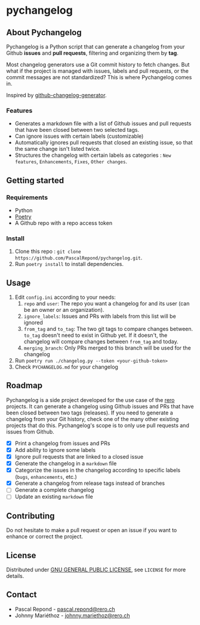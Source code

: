 # pychangelog

## About Pychangelog

Pychangelog is a Python script that can generate a changelog from your Github 
**issues** and **pull requests**, filtering and organizing them by **tag**.

Most changelog generators use a Git commit history to fetch changes. But what 
if the project is managed with issues, labels and pull requests, or the commit messages 
are not standardized? This is where Pychangelog comes in.

Inspired by [github-changelog-generator](https://github.com/github-changelog-generator/github-changelog-generator).

### Features

* Generates a markdown file with a list of Github issues and pull requests that 
have been closed between two selected tags.
* Can ignore issues with certain labels (customizable)
* Automatically ignores pull requests that closed an existing issue, so that 
the same change isn't listed twice.
* Structures the changelog with certain labels as categories : `New features`, 
`Enhancements`, `Fixes`, `Other changes`.

## Getting started

### Requirements

- Python
- [Poetry](https://python-poetry.org/)
- A Github repo with a repo access token

### Install

1. Clone this repo : `git clone https://github.com/PascalRepond/pychangelog.git`.
2. Run `poetry install` to install dependencies.

## Usage

1. Edit `config.ini` according to your needs:
   1. `repo` and `user`: The repo you want a changelog for and its user (can be
   an owner or an organization).
   2. `ignore_labels`: Issues and PRs with labels from this list will be ignored
   3. `from_tag` and `to_tag`: The two git tags to compare changes between. 
   `to_tag` doesn't need to exist in Github yet. If it doesn't, the changelog
will compare changes between `from_tag` and today.
   1. `merging_branch`: Only PRs merged to this branch will be used for the
   changelog
2. Run `poetry run ./changelog.py --token <your-github-token>`
3. Check `PYCHANGELOG.md` for your changelog

## Roadmap

Pychangelog is a side project developed for the use case of the [rero](https://github.com/rero) 
projects. It can generate a changelog using Github issues and PRs that have 
been closed between two tags (releases). If you need to generate a changelog 
from your Git history, check one of the many other existing projects that do 
this. Pychangelog's scope is to only use pull requests and issues from Github.

* [x] Print a changelog from issues and PRs
* [x] Add ability to ignore some labels
* [x] Ignore pull requests that are linked to a closed issue
* [x] Generate the changelog in a `markdown` file
* [x] Categorize the issues in the changelog according to specific labels 
(`bugs`, `enhancements`, etc.)
* [x] Generate a changelog from release tags instead of branches
* [ ] Generate a complete changelog
* [ ] Update an existing `markdown` file

## Contributing

Do not hesitate to make a pull request or open an issue if you want to enhance 
or correct the project.

## License

Distributed under [GNU GENERAL PUBLIC LICENSE](https://www.gnu.org/licenses/gpl-3.0.html), see `LICENSE` for more details.

## Contact

* Pascal Repond - [pascal.repond@rero.ch](mailto:pascal.repond@rero.ch)
* Johnny Mariéthoz - [johnny.mariethoz@rero.ch](mailto:johnny.mariethoz@rero.ch)
